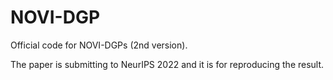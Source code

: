 # NOVI-DGP
Official code for NOVI-DGPs (2nd version).

The paper is submitting to NeurIPS 2022 and it is for reproducing the result.
